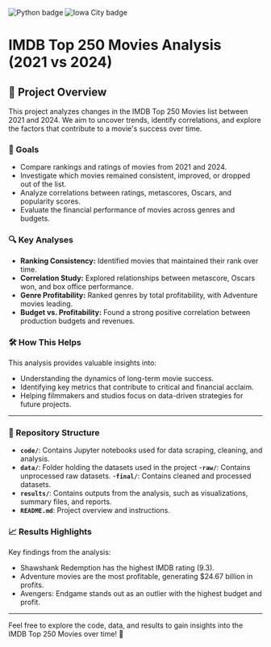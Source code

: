 ![Python badge](https://img.shields.io/badge/Python-3776AB?style=for-the-badge&logo=python&logoColor=white)
![Iowa City badge](https://img.shields.io/static/v1?message=IA&logo=google-maps&labelColor=ffcd00&color=000000&logoColor=black&label=Iowa%20City&style=for-the-badge)

# IMDB Top 250 Movies Analysis (2021 vs 2024)

## 📖 Project Overview
This project analyzes changes in the IMDB Top 250 Movies list between 2021 and 2024. We aim to uncover trends, identify correlations, and explore the factors that contribute to a movie's success over time.

### 🎯 Goals
- Compare rankings and ratings of movies from 2021 and 2024.
- Investigate which movies remained consistent, improved, or dropped out of the list.
- Analyze correlations between ratings, metascores, Oscars, and popularity scores.
- Evaluate the financial performance of movies across genres and budgets.

### 🔍 Key Analyses
- **Ranking Consistency:** Identified movies that maintained their rank over time.
- **Correlation Study:** Explored relationships between metascore, Oscars won, and box office performance.
- **Genre Profitability:** Ranked genres by total profitability, with Adventure movies leading.
- **Budget vs. Profitability:** Found a strong positive correlation between production budgets and revenues.

### 🛠️ How This Helps
This analysis provides valuable insights into:
- Understanding the dynamics of long-term movie success.
- Identifying key metrics that contribute to critical and financial acclaim.
- Helping filmmakers and studios focus on data-driven strategies for future projects.

---

### 📂 Repository Structure
- **`code/`**: Contains Jupyter notebooks used for data scraping, cleaning, and analysis.
- **`data/`**:  Folder holding the datasets used in the project
    -**`raw/`**:  Contains unprocessed raw datasets.
    -**`final/`**:  Contains cleaned and processed datasets.
- **`results/`**: Contains outputs from the analysis, such as visualizations, summary files, and reports.
- **`README.md`**: Project overview and instructions.


### 📈 Results Highlights
Key findings from the analysis:
- Shawshank Redemption has the highest IMDB rating (9.3).
- Adventure movies are the most profitable, generating $24.67 billion in profits.
- Avengers: Endgame stands out as an outlier with the highest budget and profit.

---

Feel free to explore the code, data, and results to gain insights into the IMDB Top 250 Movies over time! 🎥
 
